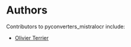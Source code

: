 # Authors

Contributors to pyconverters_mistralocr include:

+ [Olivier Terrier](mailto:olivier.terrier@kairntech.com)
